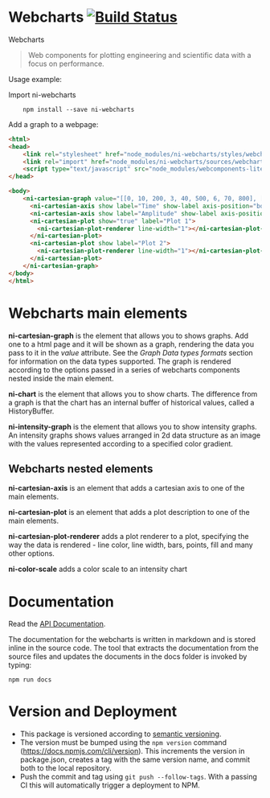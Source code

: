 # Webcharts [![Build Status](https://travis-ci.com/ni-kismet/webcharts.svg?token=MpaGws1pj7G9qToNQ6dS&branch=master)](https://travis-ci.com/ni-kismet/webcharts)

Webcharts

> Web components for plotting engineering and scientific data with a focus on performance.


Usage example:

Import ni-webcharts

```
    npm install --save ni-webcharts
```

Add a graph to a webpage:

```html
<html>
<head>
    <link rel="stylesheet" href="node_modules/ni-webcharts/styles/webchartsLight.css" />
    <link rel="import" href="node_modules/ni-webcharts/sources/webcharts.html"/>
    <script type="text/javascript" src="node_modules/webcomponents-lite/webcomponents-lite.js"></script>
</head>

<body>
    <ni-cartesian-graph value="[[0, 10, 200, 3, 40, 500, 6, 70, 800], [1, 2, 3, 4, 5]]">
      <ni-cartesian-axis show label="Time" show-label axis-position="bottom"></ni-cartesian-axis>
      <ni-cartesian-axis show label="Amplitude" show-label axis-position="left"></ni-cartesian-axis>
      <ni-cartesian-plot show="true" label="Plot 1">
        <ni-cartesian-plot-renderer line-width="1"></ni-cartesian-plot-renderer>
      </ni-cartesian-plot>
      <ni-cartesian-plot show label="Plot 2">
        <ni-cartesian-plot-renderer line-width="1"></ni-cartesian-plot-renderer>
      </ni-cartesian-plot>
    </ni-cartesian-graph>
</body>
</html>
```

# Webcharts main elements

**ni-cartesian-graph** is the element that allows you to shows graphs. Add one to a html page and it will be shown as a graph, rendering the data you pass to it in the *value* attribute. See the *Graph Data types formats* section for information on the data types supported. The graph is rendered according to the options passed in a series of webcharts components nested inside the main element.

**ni-chart** is the element that allows you to show charts. The difference from a graph is that the chart has an internal buffer of historical values, called a HistoryBuffer.

**ni-intensity-graph** is the element that allows you to show intensity graphs. An intensity graphs shows values arranged in 2d data structure as an image with the values represented according to a specified color gradient.

## Webcharts nested elements

**ni-cartesian-axis** is an element that adds a cartesian axis to one of the main elements.

**ni-cartesian-plot** is an element that adds a plot description to one of the main elements.

**ni-cartesian-plot-renderer** adds a plot renderer to a plot, specifying the way the data is rendered -  line color, line width, bars, points, fill and many other options.

**ni-color-scale** adds a color scale to an intensity chart


# Documentation

Read the [API Documentation](docs/API.md).


The documentation for the webcharts is written in markdown and is stored inline in the source code. The tool that extracts the documentation from the source files and updates the documents in the docs folder is invoked by typing:

```
npm run docs
```

# Version and Deployment
- This package is versioned according to [semantic versioning](http://semver.org).
- The version must be bumped using the `npm version` command (https://docs.npmjs.com/cli/version). This increments the version in package.json, creates a tag with the same version name, and commit both to the local repository.
- Push the commit and tag using `git push --follow-tags`. With a passing CI this will automatically trigger a deployment to NPM.

